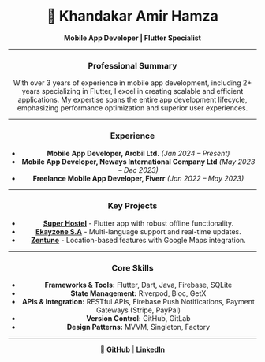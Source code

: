 <div align="center">

# 🚀 Khandakar Amir Hamza
**Mobile App Developer | Flutter Specialist**

---

### **Professional Summary**
With over 3 years of experience in mobile app development, including 2+ years specializing in Flutter, I excel in creating scalable and efficient applications. My expertise spans the entire app development lifecycle, emphasizing performance optimization and superior user experiences.

---

### **Experience**
- **Mobile App Developer, Arobil Ltd.** *(Jan 2024 – Present)*
- **Mobile App Developer, Neways International Company Ltd** *(May 2023 – Dec 2023)*
- **Freelance Mobile App Developer, Fiverr** *(Jan 2022 – May 2023)*

---

### **Key Projects**
- **[Super Hostel](https://play.google.com/store/apps/details?id=com.superhostelbd.member)** - Flutter app with robust offline functionality.
- **[Ekayzone S.A](https://play.google.com/store/apps/details?id=com.alikaforklift.ekayzonesa)** - Multi-language support and real-time updates.
- **[Zentune](https://apps.apple.com/us/app/zentune/id6475215194)** - Location-based features with Google Maps integration.

---

### **Core Skills**
- **Frameworks & Tools:** Flutter, Dart, Java, Firebase, SQLite
- **State Management:** Riverpod, Bloc, GetX
- **APIs & Integration:** RESTful APIs, Firebase Push Notifications, Payment Gateways (Stripe, PayPal)
- **Version Control:** GitHub, GitLab
- **Design Patterns:** MVVM, Singleton, Factory

---

🔗 **[GitHub](https://github.com/kh1amirhamza)** | **[LinkedIn](https://www.linkedin.com/in/kh1amirhamza)**

</div>
